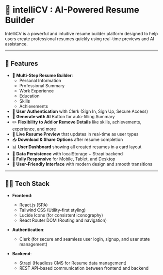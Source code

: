 # 🧠 intelliCV : AI-Powered Resume Builder

IntelliCV is a powerful and intuitive resume builder platform designed to help users create professional resumes quickly using real-time previews and AI assistance.

---

## 🚀 Features

- 🧾 **Multi-Step Resume Builder**:
  - Personal Information
  - Professional Summary
  - Work Experience
  - Education
  - Skills
  - Achievements
-  🔐 **User Authentication** with Clerk (Sign In, Sign Up, Secure Access)
- 🧠 **Generate with AI** Button for auto-filling Summary
- ✏️ **Flexibility to Add or Remove Details** like skills, achievements, experience, and more
- 📄 **Live Resume Preview** that updates in real-time as user types
- 📥 **Download & Share Options** after resume completion
- 📊 **User Dashboard** showing all created resumes in a card layout
- 💾 **Data Persistence** with localStorage + Strapi backend
- 📱 **Fully Responsive** for Mobile, Tablet, and Desktop
- 💬 **User-Friendly Interface** with modern design and smooth transitions

---

## 🧑‍💻 Tech Stack

- **Frontend**:  
  - React.js (SPA)  
  - Tailwind CSS (Utility-first styling)  
  - Lucide Icons (for consistent iconography)  
  - React Router DOM (Routing and navigation)

- **Authentication**:  
  - Clerk (for secure and seamless user login, signup, and user state management)

- **Backend**:  
  - Strapi (Headless CMS for Resume data management)  
  - REST API-based communication between frontend and backend




